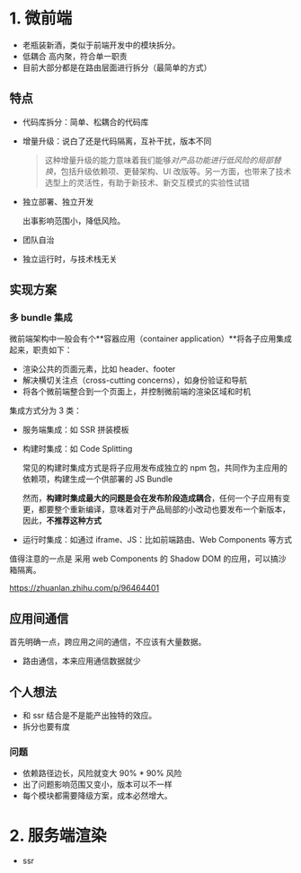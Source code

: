 # 1. 微前端

* 老瓶装新酒，类似于前端开发中的模块拆分。
* 低耦合 高内聚，符合单一职责
* 目前大部分都是在路由层面进行拆分（最简单的方式）



## 特点

* 代码库拆分：简单、松耦合的代码库

* 增量升级：说白了还是代码隔离，互补干扰，版本不同

  > 这种增量升级的能力意味着我们能够*对产品功能进行低风险的局部替换*，包括升级依赖项、更替架构、UI 改版等。另一方面，也带来了技术选型上的灵活性，有助于新技术、新交互模式的实验性试错

* 独立部署、独立开发

  出事影响范围小，降低风险。

* 团队自治

* 独立运行时，与技术栈无关



## 实现方案

### 多 bundle 集成

微前端架构中一般会有个**容器应用（container application）**将各子应用集成起来，职责如下：

- 渲染公共的页面元素，比如 header、footer
- 解决横切关注点（cross-cutting concerns），如身份验证和导航
- 将各个微前端整合到一个页面上，并控制微前端的渲染区域和时机

集成方式分为 3 类：

- 服务端集成：如 SSR 拼装模板

- 构建时集成：如 Code Splitting

  常见的构建时集成方式是将子应用发布成独立的 npm 包，共同作为主应用的依赖项，构建生成一个供部署的 JS Bundle

  然而，**构建时集成最大的问题是会在发布阶段造成耦合**，任何一个子应用有变更，都要整个重新编译，意味着对于产品局部的小改动也要发布一个新版本，因此，**不推荐这种方式**

- 运行时集成：如通过 iframe、JS：比如前端路由、Web Components 等方式



值得注意的一点是 采用 web Components 的 Shadow DOM 的应用，可以搞沙箱隔离。

https://zhuanlan.zhihu.com/p/96464401



## 应用间通信

首先明确一点，跨应用之间的通信，不应该有大量数据。

* 路由通信，本来应用通信数据就少



## 个人想法

* 和 ssr 结合是不是能产出独特的效应。
* 拆分也要有度

### 问题

* 依赖路径边长，风险就变大 90% * 90% 风险
* 出了问题影响范围又变小，版本可以不一样
* 每个模块都需要降级方案，成本必然增大。



# 2. 服务端渲染

* ssr